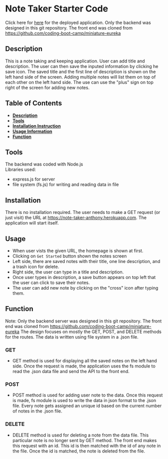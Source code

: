 # Note Taker Starter Code
Click here for [here](https://note-taker-anthony.herokuapp.com/) for the deployed application. Only the backend was designed in this git repository. The front end was cloned from https://github.com/coding-boot-camp/miniature-eureka

## Description
This is a note taking and keeping application. User can add title and description. The user can then save the inputed information by clicking he save icon. The saved title and the first line of description is shown on the left hand side of the screen. Adding multiple notes will list them on top of each other on the left hand side. The use can use the "plus" sign on top right of the screen for adding new notes.

## Table of Contents
- **[Description](#description)**
- **[Tools](#tools)**
- **[Installation Instruction](#installation)**
- **[Usage Information](#usage)**
- **[Function](#function)**

## Tools
The backend was coded with Node.js  
Libraries used:  
- express.js for server
- file system (fs.js) for writing and reading data in file

## Installation
There is no installation required. The user needs to make a GET request (or just visit) the URL at https://note-taker-anthony.herokuapp.com. The application will start itself.

## Usage
- When user vists the given URL, the homepage is shown at first.
- Clicking on `Get Started` button shown the notes screen
- Left side, there are saved notes with their title, one line description, and a trash icon for delete.
- Right side, the user can type in a title and description. 
- Once user types in description, a save button appears on top left that the user can click to save their notes.
- The user can add new note by clicking on the "cross" icon after typing them.

## Function
Note: Only the backend server was designed in this git repository. The front end was cloned from https://github.com/coding-boot-camp/miniature-eureka
The design focuses on mostly the GET, POST, and DELETE methods for the routes. The data is written using file system in a .json file.  
### GET
- GET method is used for displaying all the saved notes on the left hand side. Once the request is made, the application uses the fs module to read the .json data file and send the API to the front end.

### POST
- POST method is used for adding user note to the data. Once this request is made, fs module is used to write the data in json format to the .json file. Every note gets assigned an unique id based on the current number of notes in the .json file.

### DELETE
- DELETE method is used for deleting a note from the data file. This particular note is no longer sent by GET method. The front end makes this request with an id. This id is then matched with the id of any note in the file. Once the id is matched, the note is deleted from the file.

